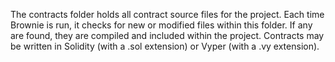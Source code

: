 The contracts folder holds all contract source files for the project. 
Each time Brownie is run, it checks for new or modified files within this folder. 
If any are found, they are compiled and included within the project.
Contracts may be written in Solidity (with a .sol extension) or Vyper (with a .vy extension).
